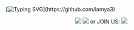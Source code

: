 [![Typing SVG](https://readme-typing-svg.demolab.com?font=Ubuntu&size=50&pause=1000&color=000000&center=true&vCenter=true&multiline=true&repeat=false&random=false&width=1920&height=150&lines=I'm+a+git.;You'd+better+tell+me+how+to+do+first.)](https://github.com/lamya3)
<p align="center">
        <a href="mailto:lamya3@qq.com"><img src="https://img.shields.io/badge/lamya3-lamya3?logo=gmail&logoColor=blue&label=E-Mail&labelColor=%23AFEEEE&link=mailto%3Alamya3%40qq.com"></a> <a href="tencent://AddContact/?fromId=45&fromSubId=1&subcmd=all&uin=983874293&website=github.com" alt="Contributors" target="_blank"><img src="https://img.shields.io/badge/Polaris-blue?style=flat&logo=tencentqq&color=blue&link=tencent%3A%2F%2FAddContact%2F%3FfromId%3D45%26fromSubId%3D1%26subcmd%3Dall%26uin%3D983874293%26website%3Dgithub.com"></a> or JOIN US: 
        <a href="https://qm.qq.com/cgi-bin/qm/qr?k=bgFeF6L28_DY9UVAMnkwhbau3IWmsGLG&jump_from=webapi&authKey=I5+Zz3pUS/ubE6nNyucIT+4E3N1vLfpR3R4xK7DDPvYRNJ6WbbK5LS9qfD4d1nfo" alt="chattingroom" target="_blank">
        <img src="https://img.shields.io/badge/GROUP_QQ-blue?style=flat&logo=tencentqq&color=blue&link=https%3A%2F%2Fqm.qq.com%2Fcgi-bin%2Fqm%2Fqr%3Fk%3DbgFeF6L28_DY9UVAMnkwhbau3IWmsGLG%26jump_from%3Dwebapi%26authKey%3DI5%2BZz3pUS%2FubE6nNyucIT%2B4E3N1vLfpR3R4xK7DDPvYRNJ6WbbK5LS9qfD4d1nfo)" /></a>
  
  
  
  


